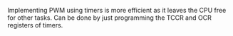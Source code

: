 Implementing PWM using timers is more efficient as it leaves the CPU free for other tasks. Can be done by just programming the TCCR and OCR registers of timers.